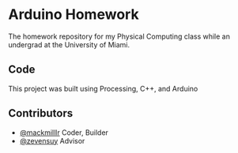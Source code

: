 # Arduino Homework

The homework repository for my Physical Computing class while an undergrad at the University of Miami.


## Code

This project was built using Processing, C++, and Arduino


## Contributors

- [@mackmilllr](https://twitter.com/mackmilllr) Coder, Builder
- [@zevensuy](https://twitter.com/Zevensuy) Advisor
